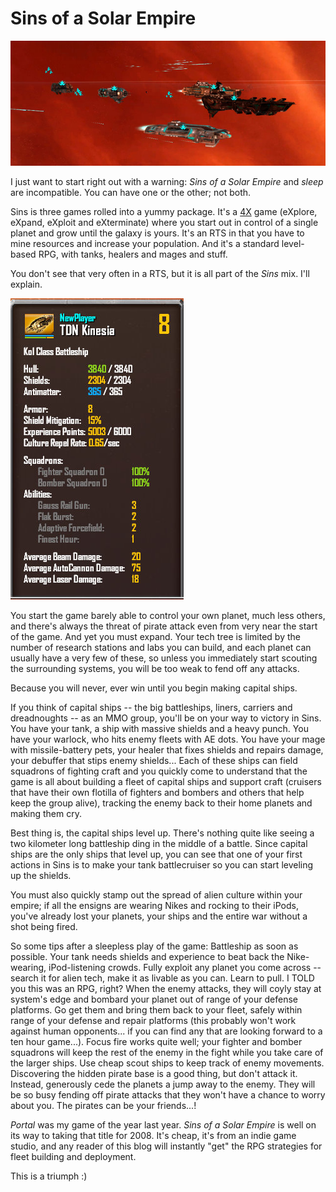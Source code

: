 # Sins of a Solar Empire

![sins-of-a-solar-empire-2008-03-24-08-08-55-71.jpg](../uploads/2008/03/sins-of-a-solar-empire-2008-03-24-08-08-55-71.jpg)

I just want to start right out with a warning: *Sins of a Solar Empire* and *sleep* are incompatible. You can have one or the other; not both.

Sins is three games rolled into a yummy package. It's a [4X](http://en.wikipedia.org/wiki/4X) game (eXplore, eXpand, eXploit and eXterminate) where you start out in control of a single planet and grow until the galaxy is yours. It's an RTS in that you have to mine resources and increase your population. And it's a standard level-based RPG, with tanks, healers and mages and stuff.

You don't see that very often in a RTS, but it is all part of the *Sins* mix. I'll explain.

![sins-of-a-solar-empire-2008-03-25-07-45-24-70.jpg](../uploads/2008/03/sins-of-a-solar-empire-2008-03-25-07-45-24-70.jpg)

You start the game barely able to control your own planet, much less others, and there's always the threat of pirate attack even from very near the start of the game. And yet you must expand. Your tech tree is limited by the number of research stations and labs you can build, and each planet can usually have a very few of these, so unless you immediately start scouting the surrounding systems, you will be too weak to fend off any attacks.

Because you will never, ever win until you begin making capital ships.

If you think of capital ships -- the big battleships, liners, carriers and dreadnoughts -- as an MMO group, you'll be on your way to victory in Sins. You have your tank, a ship with massive shields and a heavy punch. You have your warlock, who hits enemy fleets with AE dots. You have your mage with missile-battery pets, your healer that fixes shields and repairs damage, your debuffer that stips enemy shields... Each of these ships can field squadrons of fighting craft and you quickly come to understand that the game is all about building a fleet of capital ships and support craft (cruisers that have their own flotilla of fighters and bombers and others that help keep the group alive), tracking the enemy back to their home planets and making them cry.

Best thing is, the capital ships level up. There's nothing quite like seeing a two kilometer long battleship ding in the middle of a battle. Since capital ships are the only ships that level up, you can see that one of your first actions in Sins is to make your tank battlecruiser so you can start leveling up the shields.

You must also quickly stamp out the spread of alien culture within your empire; if all the ensigns are wearing Nikes and rocking to their iPods, you've already lost your planets, your ships and the entire war without a shot being fired.

So some tips after a sleepless play of the game: Battleship as soon as possible. Your tank needs shields and experience to beat back the Nike-wearing, iPod-listening crowds. Fully exploit any planet you come across -- search it for alien tech, make it as livable as you can. Learn to pull. I TOLD you this was an RPG, right? When the enemy attacks, they will coyly stay at system's edge and bombard your planet out of range of your defense platforms. Go get them and bring them back to your fleet, safely within range of your defense and repair platforms (this probably won't work against human opponents... if you can find any that are looking forward to a ten hour game...). Focus fire works quite well; your fighter and bomber squadrons will keep the rest of the enemy in the fight while you take care of the larger ships. Use cheap scout ships to keep track of enemy movements. Discovering the hidden pirate base is a good thing, but don't attack it. Instead, generously cede the planets a jump away to the enemy. They will be so busy fending off pirate attacks that they won't have a chance to worry about you. The pirates can be your friends...!

*Portal* was my game of the year last year. *Sins of a Solar Empire* is well on its way to taking that title for 2008. It's cheap, it's from an indie game studio, and any reader of this blog will instantly "get" the RPG strategies for fleet building and deployment.

This is a triumph :)

